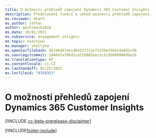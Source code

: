 ```yaml
---
title: O možnosti přehledů zapojení Dynamics 365 Customer Insights
description: Představení funkcí a výhod možnosti přehledů zapojení.
ms.reviewer: mhart
ms.author: jefhar
author: mochimochi016
ms.date: 10/01/2021
ms.subservice: engagement-insights
ms.topic: overview
ms.manager: shellyha
ms.openlocfilehash: 4b748d87ebcd84223712e71159e25b614e8d2c99
ms.sourcegitcommit: 1946d7af0bd2ca216885bec3c5c95009996d9a28
ms.translationtype: HT
ms.contentlocale: cs-CZ
ms.lasthandoff: 02/25/2022
ms.locfileid: "8350353"
---
```

# <a name="about-dynamics-365-customer-insights-engagement-insights-capability"></a>O možnosti přehledů zapojení Dynamics 365 Customer Insights 

[!INCLUDE [cc-beta-prerelease-disclaimer](includes/cc-beta-prerelease-disclaimer.md)]

[!INCLUDE[footer-include](../includes/footer-banner.md)]
